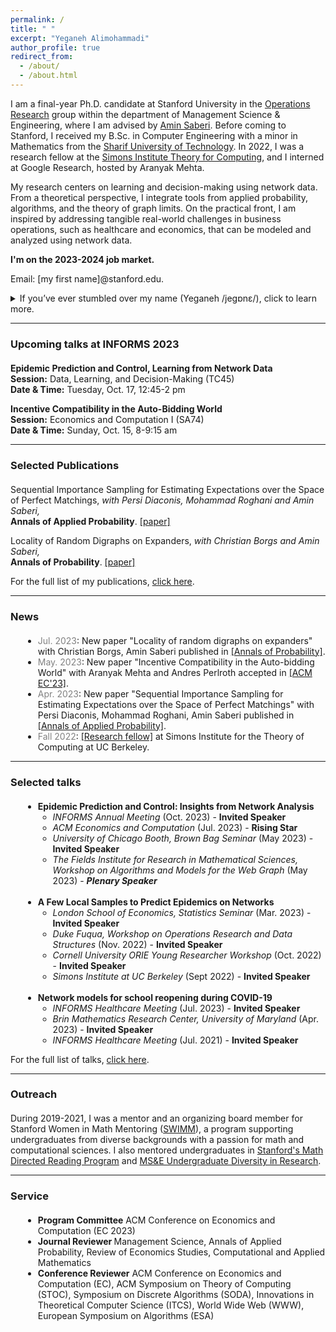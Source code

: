 ```yaml
---
permalink: /
title: " "
excerpt: "Yeganeh Alimohammadi"
author_profile: true
redirect_from: 
  - /about/
  - /about.html
---
```


I am a final-year Ph.D. candidate at Stanford University in the  [Operations Research](https://or.stanford.edu/) group within the department of Management Science & Engineering, where I am advised by [Amin Saberi](http://stanford.edu/~saberi/). 
Before coming to Stanford, I received my B.Sc. in Computer Engineering with a minor in Mathematics from the [Sharif University of Technology](http://www.en.sharif.edu/). In 2022, I was a research fellow at the <a href="https://simons.berkeley.edu/programs/graph2022">Simons Institute Theory for Computing</a>, and I interned at Google Research, hosted by Aranyak Mehta.


 My research centers on learning and decision-making using network data. From a theoretical perspective, I integrate tools from applied probability, algorithms, and the theory of graph limits. 
On the practical front, I am inspired by addressing tangible real-world challenges in business operations, such as healthcare and economics, that can be modeled and analyzed using network data.

**I'm on the 2023-2024 job market.**

Email: \[my first name\]@stanford.edu.
<details>
    <summary>If you’ve ever stumbled over my name (Yeganeh /jegɒnɛ/), click to learn more.</summary>
    It’s pronounced ‘Yeay gone eh’—- say it swiftly, allowing the second ‘y’ to gracefully blend. To break it down, start with ‘Yeay!’ as if you just cracked a challenging problem, followed by ‘gone’ as in something mysteriously disappeared, and end with ‘eh’ like you’re asking a thoughtful question. Thanks for taking the time to get it right!
</details>



---

### Upcoming talks at INFORMS 2023
<div style="margin-bottom: 20px;"></div>

**Epidemic Prediction and Control, Learning from Network Data**\
**Session:** Data, Learning, and Decision-Making (TC45)\
**Date & Time:** Tuesday, Oct. 17, 12:45-­2 pm

**Incentive Compatibility in the Auto-Bidding World**\
**Session:** Economics and Computation I (SA74)\
**Date & Time:** Sunday, Oct. 15, 8-9:15 am

---

### Selected Publications
<div style="margin-bottom: 20px;"></div>


Sequential Importance Sampling for Estimating Expectations over the Space of Perfect Matchings,
*with Persi Diaconis, Mohammad Roghani and Amin Saberi,*\
**Annals of Applied Probability**. [\[paper\]](https://projecteuclid.org/journals/annals-of-applied-probability/volume-33/issue-2/Sequential-importance-sampling-for-estimating-expectations-over-the-space-of/10.1214/22-AAP1834.short)


Locality of Random Digraphs on Expanders,
*with Christian Borgs and Amin Saberi,*\
**Annals of Probability**. [\[paper\]](https://projecteuclid.org/journals/annals-of-probability/volume-51/issue-4/Locality-of-random-digraphs-on-expanders/10.1214/22-AOP1618.short)



For the full list of my publications, [click here](https://yalimohammadi.github.io/research/).

---

### News
<div style="margin-bottom: 20px;"></div>
<div style="margin-left: 20px;"> 
     <ul>
<li> <span style="color: gray">Jul. 2023</span>: New paper "Locality of random digraphs on expanders" with Christian Borgs, Amin Saberi published in <a href="https://projecteuclid.org/journals/annals-of-probability/volume-51/issue-4/Locality-of-random-digraphs-on-expanders/10.1214/22-AOP1618.short">[Annals of Probability]</a>.</li>
<li> <span style="color: gray">May. 2023</span>: New paper "Incentive Compatibility in the Auto-bidding World" with Aranyak Mehta and Andres Perlroth accepted in <a href="https://yalimohammadi.github.io/files/Auto_bidding_is_not_IC_jul7.pdf">[ACM EC'23]</a>.</li>
<li> <span style="color: gray">Apr. 2023</span>: New paper "Sequential Importance Sampling for Estimating Expectations over the Space of Perfect Matchings" with Persi Diaconis, Mohammad Roghani, Amin Saberi published in <a href="[https://yalimohammadi.github.io/files/Auto_bidding_is_not_IC_jul7.pdf](https://projecteuclid.org/journals/annals-of-applied-probability/volume-33/issue-2/Sequential-importance-sampling-for-estimating-expectations-over-the-space-of/10.1214/22-AAP1834.short)">[Annals of Applied Probability]</a>. </li>
<li> <span style="color: gray">Fall 2022</span>: <a href="https://simons.berkeley.edu/programs/graph2022">[Research fellow]</a> at Simons Institute for the Theory of Computing at UC Berkeley.</li>
     </ul>
</div>

---

### Selected talks
<div style="margin-bottom: 20px;"></div>
<div style="margin-left: 20px;"> 
  <ul>
    <li><strong>Epidemic Prediction and Control: Insights from Network Analysis</strong>
      <ul>
        <li><i>INFORMS Annual Meeting</i> (Oct. 2023) - <b>Invited Speaker</b></li>
        <li><i>ACM Economics and Computation</i> (Jul. 2023) - <b>Rising Star</b></li>
        <li><i>University of Chicago Booth, Brown Bag Seminar</i> (May 2023) - <b>Invited Speaker</b></li>
        <li><i>The Fields Institute for Research in Mathematical Sciences, Workshop on Algorithms and Models for the Web Graph</i> (May 2023) - <b><i>Plenary Speaker</i></b></li>
      </ul>
    </li>
<br>    
    <li><strong>A Few Local Samples to Predict Epidemics on Networks</strong>
      <ul>
        <li><i>London School of Economics, Statistics Seminar</i> (Mar. 2023) - <b>Invited Speaker</b></li>
        <li><i>Duke Fuqua, Workshop on Operations Research and Data Structures</i> (Nov. 2022) - <b>Invited Speaker</b></li>
        <li><i>Cornell University ORIE Young Researcher Workshop</i> (Oct. 2022) - <b>Invited Speaker</b></li>
        <li><i>Simons Institute at UC Berkeley</i> (Sept 2022) - <b>Invited Speaker</b></li>
      </ul>
    </li>
<br>
    <li><strong>Network models for school reopening during COVID-19</strong>
      <ul>
        <li><i>INFORMS Healthcare Meeting</i> (Jul. 2023) - <b>Invited Speaker</b></li>
        <li><i>Brin Mathematics Research Center, University of Maryland</i> (Apr. 2023) - <b>Invited Speaker</b></li>
        <li><i>INFORMS Healthcare Meeting</i> (Jul. 2021) - <b>Invited Speaker</b></li>
      </ul>
    </li>
  </ul>
</div>
    
For the full list of talks, [click here](https://yalimohammadi.github.io/talks/).



---

### Outreach
<div style="margin-bottom: 20px;"></div>

During 2019-2021, I was a mentor and an organizing board member for Stanford Women in Math Mentoring  ([SWIMM](http://swimm.stanford.edu/)), a program supporting undergraduates from diverse backgrounds with a passion for math and computational sciences. I also mentored undergraduates in [Stanford's Math Directed Reading Program](https://mathdrp.stanford.edu/) and [MS&E Undergraduate Diversity in Research](https://sites.google.com/stanford.edu/msande-inclusion/diversity-in-research?authuser=0). 

---

### Service
<div style="margin-bottom: 20px;"></div>

<div style="margin-left: 20px;"> 
  <ul>
  <li><strong>Program Committee</strong> ACM Conference on Economics and Computation (EC 2023)</li>
<li> <strong>Journal Reviewer </strong> Management Science,  Annals of Applied Probability, Review of Economics Studies, Computational and Applied Mathematics </li>
<li><strong>Conference Reviewer</strong>  ACM Conference on Economics and Computation (EC), ACM Symposium on Theory of Computing (STOC), Symposium on Discrete Algorithms (SODA), Innovations in Theoretical Computer Science (ITCS), World Wide Web (WWW), European Symposium on Algorithms (ESA)</li>
  </ul>
</div>
